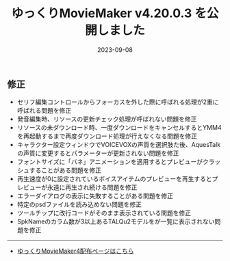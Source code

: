 ﻿---
title: ゆっくりMovieMaker v4.20.0.3 を公開しました
date: 2023-09-08
tags: [YMM4,お知らせ]
---
## 修正
- セリフ編集コントロールからフォーカスを外した際に呼ばれる処理が2重に呼ばれる問題を修正
- 発音編集時、リソースの更新チェック処理が呼ばれない問題を修正
- リソースの未ダウンロード時、一度ダウンロードをキャンセルするとYMM4を再起動するまで再度ダウンロード処理が行えなくなる問題を修正
- キャラクター設定ウィンドウでVOICEVOXの声質を選択肢た後、AquesTalkの声質に変更するとパラメーターが更新されない問題を修正
- フォントサイズに「バネ」アニメーションを適用するとプレビューがクラッシュすることがある問題を修正
- 再生速度が0に設定されているボイスアイテムのプレビューを再生するとプレビューが永遠に再生され続ける問題を修正
- エラーダイアログの表示に失敗することがある問題を修正
- 特定のpsdファイルを読み込めない問題を修正
- ツールチップに改行コードがそのまま表示されている問題を修正
- SpkNameのカラム数が3以上あるTALQu2モデルをが一覧に表示されない問題を修正

---

- [ゆっくりMovieMaker4配布ページはこちら](../index.md)